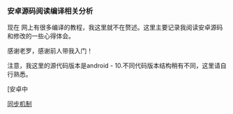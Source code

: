 ### 安卓源码阅读编译相关分析

现在 网上有很多编译的教程，我这里就不在赘述。这里主要记录我阅读安卓源码和修改的一些心得体会。

感谢老罗，感谢前人带我入门！



注意，我这里的源代码版本是android - 10.不同代码版本结构稍有不同，这里请自行熟悉。



[安卓中

[同步机制](Android/Sync.md)

